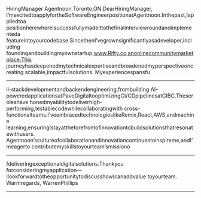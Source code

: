 HiringManager
Agentnoon
Toronto,ON
DearHiringManager,
I’mexcitedtoapplyfortheSoftwareEngineerpositionatAgentnoon.Inthepast,Iappliedtoa
positionherewhereIsuccessfullymadeittothefinalinterviewroundandimplementeda
featureintoyourcodebase.SincethenI’vegrownsignificantlyasadeveloper,including
foundingandbuildingmyownstartup,www.Rifty.co,anonlinecommunitymarketplace.This
journeyhasdeepenedmytechnicalexpertiseandbroadenedmyperspectiveoncreating
scalable,impactfulsolutions.
Myexperiencespansfu

---

ll-stackdevelopmentandbackendengineering,frombuilding
AI-poweredapplicationsatPavoDigitaltooptimizingCI/CDpipelinesatCIBC.Theseroleshave
honedmyabilitytodeliverhigh-performing,testablecodewhilecollaboratingwith
cross-functionalteams.I’veembracedtechnologieslikeRemix,React,AWS,andmachine
learning,ensuringIstayattheforefrontofinnovationtobuildsolutionsthatresonatewithusers.
Agentnoon’scultureofcollaborationandinnovationcontinuestoinspireme,andI’meagerto
contributemyskillstoyourteam’smissiono

---

fdeliveringexceptionaldigitalsolutions.Thankyou
forconsideringmyapplication—IlookforwardtotheopportunitytodiscusshowIcanaddvalue
toyourteam.
Warmregards,
WarrenPhillips


---

